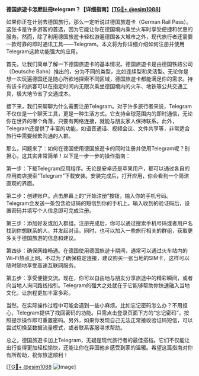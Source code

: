 **德国旅遊卡怎麽註冊telegram？【详细指南】[[TG💪+ @esim1088](https://t.me/s/esim1088)]**

如果你正在计划去德国旅行，那么一定听说过德国旅遊卡（German Rail Pass）。这张卡是许多游客的首选，因为它能让你在德国境内乘坐火车时享受便捷和优惠的服务。然而，除了利用德国旅遊卡轻松游遍德国各大城市之外，现代旅行者还需要一款可靠的即时通讯工具——Telegram。本文将为你详细介绍如何注册并使用Telegram这款功能强大的应用。

首先，让我们简单了解一下德国旅遊卡的基本情况。德国旅遊卡是由德国铁路公司（Deutsche Bahn）推出的，分为不同的类型，比如连续型和灵活型。无论你是想一次玩遍德国还是随心所欲地探索不同区域，德国旅遊卡都能满足你的需求。持有该卡的旅客可以在指定时间内无限次乘坐德国境内的火车、地铁等公共交通工具，极大地节省了交通成本。

接下来，我们来聊聊为什么需要注册Telegram。对于许多旅行者来说，Telegram不仅仅是一个聊天工具，更是一种生活方式。它支持全球范围内的即时通信，无论你在世界的哪个角落，只要有网络连接，就能与朋友家人保持联系。此外，Telegram还提供了丰富的功能，如语音通话、视频会议、文件共享等，非常适合旅行中需要频繁沟通的人群。

那么，问题来了：如何在德国使用德国旅遊卡的同时注册并使用Telegram呢？别担心，这其实非常简单！以下是一步一步的操作指南：

第一步：下载Telegram应用程序。无论是安卓还是苹果用户，都可以通过各自的应用商店搜索“Telegram”下载安装。安装完成后，打开应用，你会看到一个简洁直观的界面。

第二步：创建账户。点击屏幕上的“开始注册”按钮，输入你的手机号码。Telegram会发送一条包含验证码的短信到你的手机上。输入收到的验证码后，设置密码并填写个人信息即可完成注册。

第三步：添加好友或加入群组。注册完成后，你可以通过搜索手机号码或者用户名找到你想联系的人，并发起对话。同时，也可以加入一些旅行相关的群组，获取更多关于德国旅游的信息和建议。

第四步：确保网络畅通。在德国使用德国旅遊卡期间，通常可以通过火车站内的Wi-Fi热点上网。不过为了确保稳定连接，建议购买一张当地的SIM卡，这样可以随时随地享受高速互联网服务。

第五步：享受便捷交流。现在，你可以自由地与朋友分享旅途中的精彩瞬间，或者向当地人询问路线指引。Telegram的强大之处就在于它能够帮助你快速融入当地文化，让旅程更加丰富多彩。

当然，在实际操作过程中可能会遇到一些小麻烦。比如忘记密码怎么办？不用担心，Telegram提供了找回密码的功能。只需点击登录页面下方的“忘记密码”，按照提示操作即可重置密码。另外，如果你发现自己无法正常接收验证码短信，可以尝试切换至数据流量模式，或者联系客服寻求帮助。

总之，德国旅遊卡加上Telegram，无疑是现代旅行者的最佳搭档。它们不仅能让出行变得更加轻松愉快，还能让你在异国他乡感受到家的温暖。希望这篇指南对你有所帮助，祝你旅途顺利！

[[TG💪+ @esim1088](https://t.me/s/esim1088) ![Image](https://i.postimg.cc/4NQfJmqS/Snipaste-2025-05-13-00-14-12.png)]